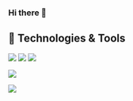 ### Hi there 👋


## 🔧 Technologies & Tools
![](https://img.shields.io/badge/Code-JavaScript-informational?style=flat&logo=javascript&logoColor=white&color=ED6A5A)
![](https://img.shields.io/badge/Code-Python-informational?style=flat&logo=go&logoColor=white&color=ED6A5A)
![](https://img.shields.io/badge/Shell-Bash-informational?style=flat&logo=gnu-bash&logoColor=white&color=ED6A5A)


<img
  align="center"
  src="https://github-readme-stats.vercel.app/api/?username=mattpereira&theme=synthwave"
/>


<a href="https://github.com/mattPereira">
  <img align="center" src="https://github-readme-stats.vercel.app/api/top-langs/?username=mattpereira&hide=java,html&title_color=ffffff&text_color=c9cacc&icon_color=2bbc8a&bg_color=ED6A5A" />
</a>
<br/><br/> 

